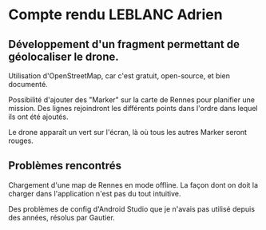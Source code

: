 # Compte rendu LEBLANC Adrien

## Développement d'un fragment permettant de géolocaliser le drone.

Utilisation d'OpenStreetMap, car c'est gratuit, open-source, et bien documenté.

Possibilité d'ajouter des "Marker" sur la carte de Rennes pour planifier une mission.
Des lignes rejoindront les différents points dans l'ordre dans lequel ils ont été ajoutés.

Le drone apparaît un vert sur l'écran, là où tous les autres Marker seront rouges.

## Problèmes rencontrés

Chargement d'une map de Rennes en mode offline. La façon dont on doit la charger dans l'application n'est pas du tout intuitive.

Des problèmes de config d'Android Studio que je n'avais pas utilisé depuis des années, résolus par Gautier.
